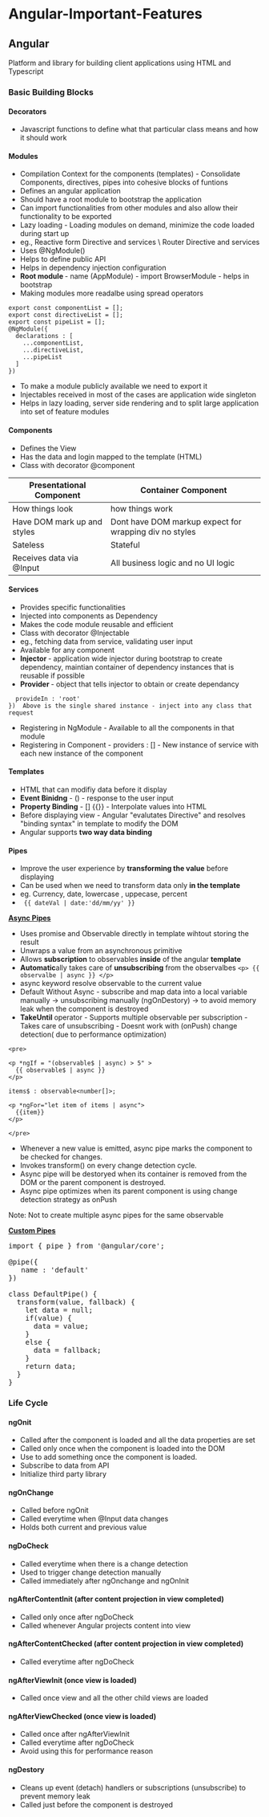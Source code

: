 # Angular-Important-Features

## Angular

Platform and library for building client applications using HTML and Typescript

### Basic Building Blocks

#### Decorators

* Javascript functions to define what that particular class means and how it should work

#### Modules

* Compilation Context for the components (templates) - Consolidate Components, directives, pipes into cohesive blocks of funtions
* Defines an angular application
* Should have a root module to bootstrap the application
* Can import functionalities from other modules and also allow their functionality to be exported
* Lazy loading - Loading modules on demand, minimize the code loaded during start up
* eg., Reactive form Directive and services \ Router Directive and services
*  Uses @NgModule()
* Helps to define public API 
* Helps in dependency injection configuration
* <strong> Root module </strong> - name (AppModule) - import BrowserModule - helps in bootstrap
* Making modules more readalbe using spread operators
```
export const componentList = [];
export const directiveList = [];
export const pipeList = [];
@NgModule({
  declarations : [
    ...componentList,
    ...directiveList,
    ...pipeList
  ]
})
```
* To make a module publicly available we need to export it
* Injectables received in most of the cases are application wide singleton
* Helps in lazy loading, server side rendering and to split large application into set of feature modules

#### Components

* Defines the View
* Has the data and login mapped to the template (HTML)
* Class with decorator @component

 | Presentational Component | Container Component |
 | -------------------------|-------------------- |
 | How things look | how things work|
 | Have DOM mark up and styles | Dont have DOM markup expect for wrapping div no styles|
 | Sateless | Stateful|
 | Receives data via @Input | All business logic and no UI logic |
 


#### Services

* Provides specific functionalities
* Injected into components as Dependency
* Makes the code module reusable and efficient
* Class with decorator @Injectable
* eg., fetching data from service, validating user input
* Available for any component
* <strong> Injector </strong> - application wide injector during bootstrap to create dependency, maintian container of dependency instances that is reusable if possible
* <strong> Provider </strong> - object that tells injector to obtain or create dependancy
``` @Injectable({
  provideIn : 'root'
})  Above is the single shared instance - inject into any class that request
```
* Registering in NgModule  - Available to all the components in that module
* Registering in Component - providers : [] - New instance of service with each new instance of the component  

#### Templates

* HTML that can modifiy data before it display
* <strong>Event Binidng</strong> - () - response to the user input
* <strong>Property Binding</strong> - [] {{}} - Interpolate values into HTML
* Before displaying view - Angular "evalutates Directive" and resolves "binding syntax" in template to modify the DOM
* Angular supports <strong>two way data binding</strong>

#### Pipes

* Improve the user experience by <strong>transforming the value</strong> before displaying
* Can be used when we need to transform data only <strong>in the template</strong>
* eg. Currency, date, lowercase , uppecase, percent
* <code> {{ dateVal | date:'dd/mm/yy' }} </code>

<strong> <u> Async Pipes </u> </strong>

* Uses promise and Observable directly in template wihtout storing the result
* Unwraps a value from an asynchronous primitive
* Allows <strong>subscription</strong> to observables <strong>inside</strong> of the angular <strong>template</strong>
* <strong>Automatic</strong>ally takes care of <strong>unsubscribing</strong> from the observalbes
``` <p> {{ observalbe | async }} </p> ```
* async keyword resolve observable to the current value
* Default Without Async - subscribe and map data into a local variable manually -> unsubscribing manually (ngOnDestory) -> to avoid memory leak when the component is destroyed
* <strong> TakeUntil </strong> operator - Supports multiple observable per subscription - Takes care of unsubscribing - Doesnt work with (onPush) change detection( due to performance optimization)
```
<pre>

<p *ngIf = "(observable$ | async) > 5" >
  {{ observable$ | async }}
</p>

items$ : observable<number[]>;

<p *ngFor="let item of items | async">
  {{item}}
</p>
  
</pre>
```
* Whenever a new value is emitted, async pipe marks the component to be checked for changes. 
* Invokes transform() on every change detection cycle.
* Async pipe will be destoryed when its container is removed from the DOM or the parent component is destroyed.
* Async pipe optimizes when its parent component is using change detection strategy as onPush

Note: Not to create multiple async pipes for the same observable

<strong> <u> Custom Pipes </u> </strong>
<pre>
import { pipe } from '@angular/core';

@pipe({
   name : 'default'
})

class DefaultPipe() {
  transform(value, fallback) {
    let data = null;
    if(value) {
      data = value;
    }
    else {
      data = fallback;
    }
    return data;
  }
}
</pre>

### Life Cycle

#### ngOnit

* Called after the component is loaded and all the data properties are set
* Called only once when the component is loaded into the DOM
* Use to add something once the component is loaded.
* Subscribe to data from API
* Initialize third party library

#### ngOnChange

* Called before ngOnit
* Called everytime when @Input data changes
* Holds both current and previous value

#### ngDoCheck

* Called everytime when there is a change detection
* Used to trigger change detection manually
* Called immediately after ngOnchange and ngOnInit

#### ngAfterContentInit (after content projection in view completed)

* Called only once after ngDoCheck
* Called whenever Angular projects content into view

#### ngAfterContentChecked (after content projection in view completed)

* Called everytime after ngDoCheck

#### ngAfterViewInit (once view is loaded)

* Called once view and all the other child views are loaded

#### ngAfterViewChecked (once view is loaded)

* Called once after ngAfterViewInit
* Called everytime after ngDoCheck
* Avoid using this for performance reason

#### ngDestory

* Cleans up event (detach) handlers or subscriptions (unsubscribe) to prevent memory leak
* Called just before the component is destroyed



